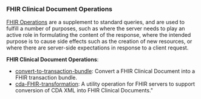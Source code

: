 ### FHIR Clinical Document Operations
[FHIR Operations](https://hl7.org/fhir/R4/operations.html) are a supplement to standard queries, and are used to fulfill a number of purposes, such as where the server needs to play an active role in formulating the content of the response, where the intended purpose is to cause side effects such as the creation of new resources, or where there are server-side expectations in response to a client request. 

**FHIR Clinical Document Operations**:
* [convert-to-transaction-bundle](OperationDefinition-convert-to-transaction-bundle.html): Convert a FHIR Clinical Document into a FHIR transaction bundle.
* [cda-FHIR-transformation](OperationDefinition-cda-FHIR-transformation.html): A utility operation for FHIR servers to support conversion of CDA XML into FHIR Clinical Documents."